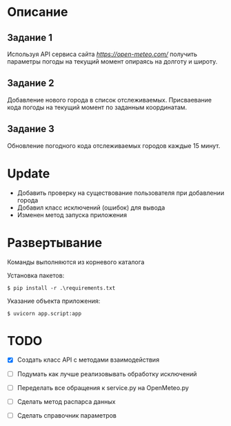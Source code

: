 # Описание
## Задание 1
Используя API сервиса сайта *https://open-meteo.com/* получить параметры погоды на текущий момент опираясь на долготу и широту.

## Задание 2
Добавление нового города в список отслеживаемых. Присваевание кода погоды на текущий момент по заданным координатам.

## Задание 3
Обновление погодного кода отслеживаемых городов каждые 15 минут.

# Update
- Добавить проверку на существование пользователя при добавлении города
- Добавил класс исключений (ошибок) для вывода 
- Изменен метод запуска приложения

# Развертывание
Команды выполняются из корневого каталога 

Установка пакетов:
```
$ pip install -r .\requirements.txt
```

Указание объекта приложения:
```
$ uvicorn app.script:app
```

# TODO

- [x] Создать класс API с методами взаимодействия
- [ ] Подумать как лучше реализовывать обработку исключений
- [ ] Переделать все обращения к service.py на OpenMeteo.py
- [ ] Сделать метод распарса данных
- [ ] Сделать справочник параметров
  
